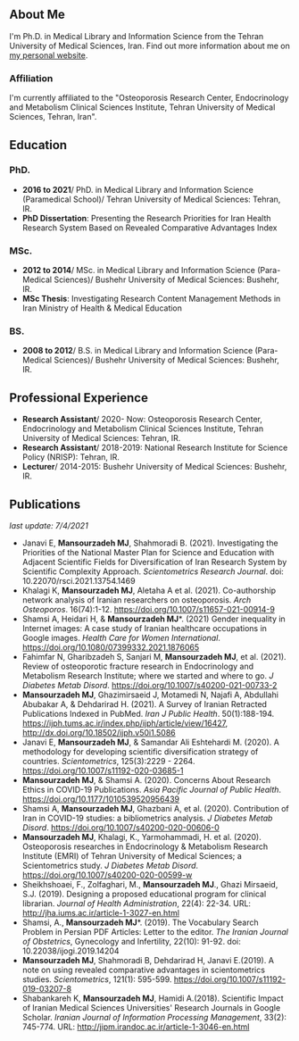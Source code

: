 ## About Me

I'm Ph.D. in Medical Library and Information Science from the Tehran University of Medical Sciences, Iran. Find out more information about me on [my personal website](http://www.mansourzadeh.ir).

### Affiliation

I'm currently affiliated to the "Osteoporosis Research Center, Endocrinology and Metabolism Clinical Sciences Institute, Tehran University of Medical Sciences, Tehran, Iran".

## Education
### PhD.
- **2016 to 2021**/ PhD. in Medical Library and Information Science (Paramedical School)/ Tehran University of Medical Sciences: Tehran, IR.
- **PhD Dissertation**: Presenting the Research Priorities for Iran Health Research System Based on Revealed Comparative Advantages Index

### MSc.
- **2012 to 2014**/ MSc. in Medical Library and Information Science (Para-Medical Sciences)/ Bushehr University of Medical Sciences: Bushehr, IR.
- **MSc Thesis**: Investigating Research Content Management Methods in Iran Ministry of Health & Medical Education

### BS.
- **2008 to 2012**/ B.S. in Medical Library and Information Science (Para-Medical Sciences)/ Bushehr University of Medical Sciences: Bushehr, IR.

## Professional Experience
- **Research Assistant**/ 2020- Now: Osteoporosis Research Center, Endocrinology and Metabolism Clinical Sciences Institute, Tehran University of Medical Sciences: Tehran, IR.
- **Research Assistant**/ 2018-2019: National Research Institute for Science Policy (NRISP): Tehran, IR.
- **Lecturer**/ 2014-2015: Bushehr University of Medical Sciences: Bushehr, IR.


## Publications
*last update: 7/4/2021*
- Janavi E, **Mansourzadeh MJ**, Shahmoradi B. (2021). Investigating the Priorities of the National Master Plan for Science and Education with Adjacent Scientific Fields for Diversification of Iran Research System by Scientific Complexity Approach. *Scientometrics Research Journal*. doi: 10.22070/rsci.2021.13754.1469
- Khalagi K, **Mansourzadeh MJ**, Aletaha A et al. (2021). Co-authorship network analysis of Iranian researchers on osteoporosis. *Arch Osteoporos*. 16(74):1-12. https://doi.org/10.1007/s11657-021-00914-9
- Shamsi A, Heidari H, & **Mansourzadeh MJ***. (2021) Gender inequality in Internet images: A case study of Iranian healthcare occupations in Google images. *Health Care for Women International*.  https://doi.org/10.1080/07399332.2021.1876065
- Fahimfar N, Gharibzadeh S, Sanjari M, **Mansourzadeh MJ**, et al. (2021). Review of osteoporotic fracture research in Endocrinology and Metabolism Research Institute; where we started and where to go. *J Diabetes Metab Disord*. https://doi.org/10.1007/s40200-021-00733-2
- **Mansourzadeh MJ**, Ghazimirsaeid J, Motamedi N, Najafi A, Abdullahi Abubakar A, & Dehdarirad H. (2021). A Survey of Iranian Retracted Publications Indexed in PubMed. *Iran J Public Health*. 50(1):188-194. https://ijph.tums.ac.ir/index.php/ijph/article/view/16427, http://dx.doi.org/10.18502/ijph.v50i1.5086
- Janavi E, **Mansourzadeh MJ**, & Samandar Ali Eshtehardi M. (2020). A methodology for developing scientific diversification strategy of countries. *Scientometrics*, 125(3):2229 - 2264. https://doi.org/10.1007/s11192-020-03685-1
- **Mansourzadeh MJ**, & Shamsi A. (2020). Concerns About Research Ethics in COVID-19 Publications. *Asia Pacific Journal of Public Health*. https://doi.org/10.1177/1010539520956439
- Shamsi A, **Mansourzadeh MJ**, Ghazbani A, et al.  (2020). Contribution of Iran in COVID-19 studies: a bibliometrics analysis. *J Diabetes Metab Disord*. https://doi.org/10.1007/s40200-020-00606-0
- **Mansourzadeh MJ**, Khalagi, K., Yarmohammadi, H. et al. (2020). Osteoporosis researches in Endocrinology & Metabolism Research Institute (EMRI) of Tehran University of Medical Sciences; a Scientometrics study. *J Diabetes Metab Disord*. https://doi.org/10.1007/s40200-020-00599-w
- Sheikhshoaei, F., Zolfaghari, M., **Mansourzadeh MJ**., Ghazi Mirsaeid, S.J. (2019). Designing a proposed educational program for clinical librarian. *Journal of Health Administration*, 22(4): 22-34. URL: http://jha.iums.ac.ir/article-1-3027-en.html
- Shamsi, A., **Mansourzadeh MJ***. (2019). The Vocabulary Search Problem in Persian PDF Articles: Letter to the editor. *The Iranian Journal of Obstetrics*, Gynecology and Infertility, 22(10): 91-92. doi: 10.22038/ijogi.2019.14204
- **Mansourzadeh MJ**, Shahmoradi B, Dehdarirad H, Janavi E.(2019). A note on using revealed comparative advantages in scientometrics studies. *Scientometrics*, 121(1): 595-599. https://doi.org/10.1007/s11192-019-03207-8
- Shabankareh K, **Mansourzadeh MJ**, Hamidi A.(2018). Scientific Impact of Iranian Medical Sciences Universities' Research Journals in Google Scholar. *Iranian Journal of Information Processing Management*, 33(2): 745-774. URL: http://jipm.irandoc.ac.ir/article-1-3046-en.html
